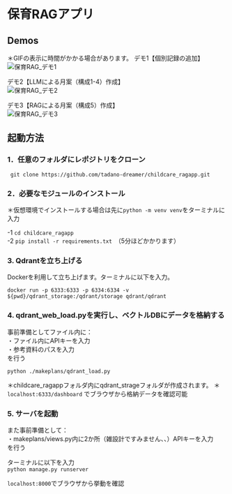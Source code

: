 # 保育RAGアプリ
## Demos  
＊GIFの表示に時間がかかる場合があります。
デモ1【個別記録の追加】  
![保育RAG_デモ1](https://github.com/user-attachments/assets/7fd2350d-b9d6-44ea-b98a-f04d195be308)

デモ2【LLMによる月案（構成1-4）作成】  
![保育RAG_デモ2](https://github.com/user-attachments/assets/005f7e17-9939-4dea-b618-152f3cb6c830)

デモ3【RAGによる月案（構成5）作成】  
![保育RAG_デモ3](https://github.com/user-attachments/assets/bad4311b-6de8-4cbd-8843-a3f5fb01aa77)

## 起動方法

### 1．任意のフォルダにレポジトリをクローン
` git clone https://github.com/tadano-dreamer/childcare_ragapp.git`  

### 2．必要なモジュールのインストール
＊仮想環境でインストールする場合は先に`python -m venv venv`をターミナルに入力  

-1 `cd childcare_ragapp`  
-2 `pip install -r requirements.txt`　（5分ほどかかります）


### 3. Qdrantを立ち上げる

Dockerを利用して立ち上げます。ターミナルに以下を入力。
```
docker run -p 6333:6333 -p 6334:6334 -v ${pwd}/qdrant_storage:/qdrant/storage qdrant/qdrant
```

### 4. qdrant_web_load.pyを実行し、ベクトルDBにデータを格納する
事前準備としてファイル内に：  
・ファイル内にAPIキーを入力  
・参考資料のパスを入力  
を行う  

`python ./makeplans/qdrant_load.py`  

＊childcare_ragappフォルダ内にqdrant_strageフォルダが作成されます。
＊ `localhost:6333/dashboard` でブラウザから格納データを確認可能

### 5. サーバを起動
また事前準備として：  
・makeplans/views.py内に2か所（雑設計ですみません、、）APIキーを入力  
を行う  

ターミナルに以下を入力  
`python manage.py runserver`  

`localhost:8000`でブラウザから挙動を確認


